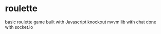 roulette
========

basic roulette game built with Javascript knockout mvvm lib with chat done with socket.io
